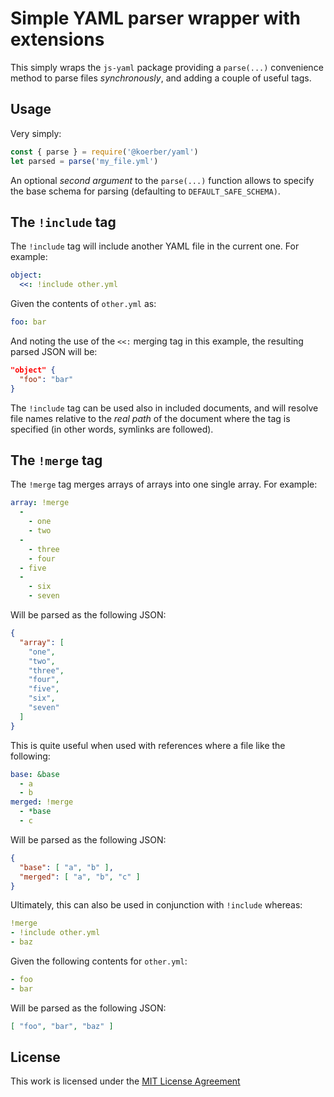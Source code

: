 Simple YAML parser wrapper with extensions
==========================================

This simply wraps the `js-yaml` package providing a `parse(...)` convenience
method to parse files *synchronously*, and adding a couple of useful tags.

Usage
-----

Very simply:

```javascript
const { parse } = require('@koerber/yaml')
let parsed = parse('my_file.yml')
```

An optional *second argument* to the `parse(...)` function allows to specify
the base schema for parsing (defaulting to `DEFAULT_SAFE_SCHEMA)`.


The `!include` tag
------------------

The `!include` tag will include another YAML file in the current one. For example:

```yaml
object:
  <<: !include other.yml
```

Given the contents of `other.yml` as:

```yaml
foo: bar
```

And noting the use of the `<<:` merging tag in this example, the resulting
parsed JSON will be:

```json
"object" {
  "foo": "bar"
}
```

The `!include` tag can be used also in included documents, and will resolve
file names relative to the _real path_ of the document where the tag is
specified (in other words, symlinks are followed).


The `!merge` tag
----------------

The `!merge` tag merges arrays of arrays into one single array. For example:

```yaml
array: !merge
  -
    - one
    - two
  -
    - three
    - four
  - five
  -
    - six
    - seven
```

Will be parsed as the following JSON:

```json
{
  "array": [
    "one",
    "two",
    "three",
    "four",
    "five",
    "six",
    "seven"
  ]
}
```

This is quite useful when used with references where a file like the following:

```yaml
base: &base
  - a
  - b
merged: !merge
  - *base
  - c
```

Will be parsed as the following JSON:

```json
{
  "base": [ "a", "b" ],
  "merged": [ "a", "b", "c" ]
}
```

Ultimately, this can also be used in conjunction with `!include` whereas:

```yaml
!merge
- !include other.yml
- baz
```

Given the following contents for `other.yml`:

```yaml
- foo
- bar
```

Will be parsed as the following JSON:

```json
[ "foo", "bar", "baz" ]
```

License
-------

This work is licensed under the [MIT License Agreement](LICENSE.md)


